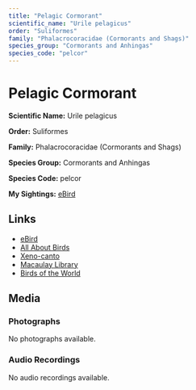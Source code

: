 ```yaml
---
title: "Pelagic Cormorant"
scientific_name: "Urile pelagicus"
order: "Suliformes"
family: "Phalacrocoracidae (Cormorants and Shags)"
species_group: "Cormorants and Anhingas"
species_code: "pelcor"
---
```


# Pelagic Cormorant

**Scientific Name:** Urile pelagicus

**Order:** Suliformes

**Family:** Phalacrocoracidae (Cormorants and Shags)

**Species Group:** Cormorants and Anhingas

**Species Code:** pelcor

**My Sightings:** [eBird](https://ebird.org/lifelist?r=world&time=life&spp=pelcor)

## Links
* [eBird](https://ebird.org/species/pelcor) 
* [All About Birds](https://www.allaboutbirds.org/guide/pelcor) 
* [Xeno-canto](https://www.xeno-canto.org/species/urile-pelagicus) 
* [Macaulay Library](https://search.macaulaylibrary.org/catalog?taxonCode=pelcor&sort=rating_rank_desc)
* [Birds of the World](https://birdsoftheworld.org/bow/species/pelcor)

## Media
### Photographs
No photographs available.

### Audio Recordings
No audio recordings available.
